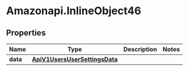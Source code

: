 # Amazonapi.InlineObject46

## Properties

Name | Type | Description | Notes
------------ | ------------- | ------------- | -------------
**data** | [**ApiV1UsersUserSettingsData**](ApiV1UsersUserSettingsData.md) |  | 


